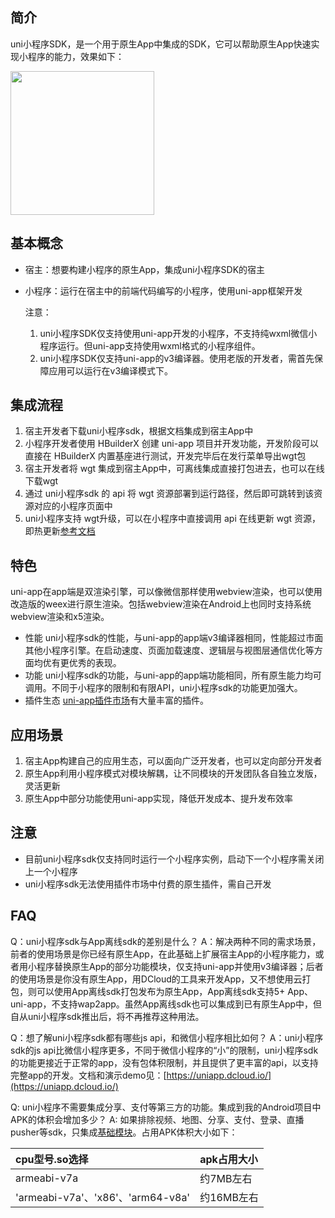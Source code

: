 ## 简介 
uni小程序SDK，是一个用于原生App中集成的SDK，它可以帮助原生App快速实现小程序的能力，效果如下：

<img src="https://img-cdn-qiniu.dcloud.net.cn/uploads/article/20200208/17968bd5afe1e15f1b0b4965a194726f.gif" width=230>

## 基本概念
- 宿主：想要构建小程序的原生App，集成uni小程序SDK的宿主
- 小程序：运行在宿主中的前端代码编写的小程序，使用uni-app框架开发

	注意：
	
	1. uni小程序SDK仅支持使用uni-app开发的小程序，不支持纯wxml微信小程序运行。但uni-app支持使用wxml格式的小程序组件。
	2. uni小程序SDK仅支持uni-app的v3编译器。使用老版的开发者，需首先保障应用可以运行在v3编译模式下。

## 集成流程
1. 宿主开发者下载uni小程序sdk，根据文档集成到宿主App中
2. 小程序开发者使用 HBuilderX 创建 uni-app 项目并开发功能，开发阶段可以直接在 HBuilderX 内置基座进行测试，开发完毕后在发行菜单导出wgt包
3. 宿主开发者将 wgt 集成到宿主App中，可离线集成直接打包进去，也可以在线下载wgt
4. 通过 uni小程序sdk 的 api 将 wgt 资源部署到运行路径，然后即可跳转到该资源对应的小程序页面中
5. uni小程序支持 wgt升级，可以在小程序中直接调用 api 在线更新 wgt 资源，即热更新[参考文档](https://ask.dcloud.net.cn/article/35667)

## 特色
uni-app在app端是双渲染引擎，可以像微信那样使用webview渲染，也可以使用改造版的weex进行原生渲染。包括webview渲染在Android上也同时支持系统webview渲染和x5渲染。

- 性能
uni小程序sdk的性能，与uni-app的app端v3编译器相同，性能超过市面其他小程序引擎。在启动速度、页面加载速度、逻辑层与视图层通信优化等方面均优有更优秀的表现。
- 功能
uni小程序sdk的功能，与uni-app的app端功能相同，所有原生能力均可调用。不同于小程序的限制和有限API，uni小程序sdk的功能更加强大。
- 插件生态
[uni-app插件市场](https://ext.dcloud.net.cn/)有大量丰富的插件。

## 应用场景
1. 宿主App构建自己的应用生态，可以面向广泛开发者，也可以定向部分开发者
2. 原生App利用小程序模式对模块解耦，让不同模块的开发团队各自独立发版，灵活更新
3. 原生App中部分功能使用uni-app实现，降低开发成本、提升发布效率

## 注意
- 目前uni小程序sdk仅支持同时运行一个小程序实例，启动下一个小程序需关闭上一个小程序
- uni小程序sdk无法使用插件市场中付费的原生插件，需自己开发

## FAQ
Q：uni小程序sdk与App离线sdk的差别是什么？
A：解决两种不同的需求场景，前者的使用场景是你已经有原生App，在此基础上扩展宿主App的小程序能力，或者用小程序替换原生App的部分功能模块，仅支持uni-app并使用v3编译器；后者的使用场景是你没有原生App，用DCloud的工具来开发App，又不想使用云打包，则可以使用App离线sdk打包发布为原生App，App离线sdk支持5+ App、uni-app，不支持wap2app。虽然App离线sdk也可以集成到已有原生App中，但自从uni小程序sdk推出后，将不再推荐这种用法。

Q：想了解uni小程序sdk都有哪些js api，和微信小程序相比如何？
A：uni小程序sdk的js api比微信小程序更多，不同于微信小程序的“小”的限制，uni小程序sdk的功能更接近于正常的app，没有包体积限制，并且提供了更丰富的api，以支持完整app的开发。文档和演示demo见：[https://uniapp.dcloud.io/](https://uniapp.dcloud.io/)

Q: uni小程序不需要集成分享、支付等第三方的功能。集成到我的Android项目中APK的体积会增加多少？
A: 如果排除视频、地图、分享、支付、登录、直播pusher等sdk，只集成[基础模块](UniMPDocs/UseSdk/android?id=unimpsdksdklibs-依赖库说明)。占用APK体积大小如下：

  |cpu型号.so选择|apk占用大小   
  |:---|:---
  |armeabi-v7a|约7MB左右
  |'armeabi-v7a'、'x86'、'arm64-v8a'|约16MB左右

